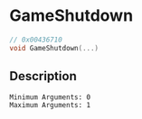 # GameShutdown
```c
// 0x00436710
void GameShutdown(...)
```
## Description
```
Minimum Arguments: 0
Maximum Arguments: 1
```
